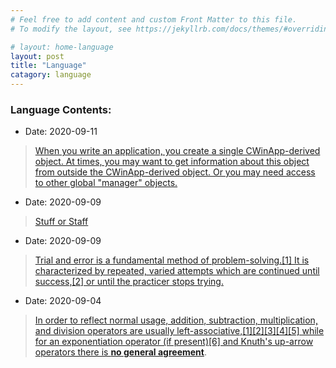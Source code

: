 ```yaml
---
# Feel free to add content and custom Front Matter to this file.
# To modify the layout, see https://jekyllrb.com/docs/themes/#overriding-theme-defaults

# layout: home-language
layout: post
title: "Language"
catagory: language
---
```


### Language Contents:

* Date: 2020-09-11
  
> [When you write an application, you create a single CWinApp-derived object. At times, you may want to get information about this object from outside the CWinApp-derived object. Or you may need access to other global "manager" objects.](https://docs.microsoft.com/en-us/cpp/mfc/reference/application-information-and-management?view=vs-2019)

* Date: 2020-09-09

> [Stuff or Staff](https://wikidiff.com/stuff/staff)

* Date: 2020-09-09

> [Trial and error is a fundamental method of problem-solving.[1] It is characterized by repeated, varied attempts which are continued until success,[2] or until the practicer stops trying.](https://en.wikipedia.org/wiki/Trial_and_error)

* Date: 2020-09-04
  
> [In order to reflect normal usage, addition, subtraction, multiplication, and division operators are usually left-associative,[1][2][3][4][5] while for an exponentiation operator (if present)[6] and Knuth's up-arrow operators there is **no general agreement**](https://en.wikipedia.org/wiki/Operator_associativity).